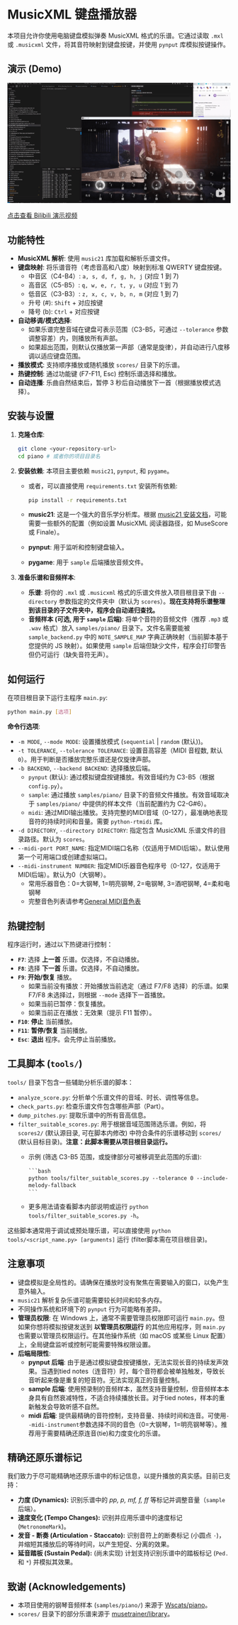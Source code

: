 # MusicXML 键盘播放器

本项目允许你使用电脑键盘模拟弹奏 MusicXML 格式的乐谱。它通过读取 `.mxl` 或 `.musicxml` 文件，将其音符映射到键盘按键，并使用 `pynput` 库模拟按键操作。

## 演示 (Demo)

[![视频演示](docs/video_cover.png)](https://www.bilibili.com/video/BV1WAGZzSExy/)

[点击查看 Bilibili 演示视频](https://www.bilibili.com/video/BV1WAGZzSExy/)

## 功能特性

* **MusicXML 解析**: 使用 `music21` 库加载和解析乐谱文件。
* **键盘映射**: 将乐谱音符（考虑音高和八度）映射到标准 QWERTY 键盘按键。
  * 中音区（C4-B4）: `a, s, d, f, g, h, j` (对应 1 到 7)
  * 高音区（C5-B5）: `q, w, e, r, t, y, u` (对应 1̇ 到 7̇)
  * 低音区（C3-B3）: `z, x, c, v, b, n, m` (对应 1̣ 到 7̣)
  * 升号 (#): `Shift` + 对应按键
  * 降号 (b): `Ctrl` + 对应按键
* **自动移调/模式选择**:
  * 如果乐谱完整音域在键盘可表示范围（C3-B5，可通过 `--tolerance` 参数调整容差）内，则播放所有声部。
  * 如果超出范围，则默认仅播放第一声部（通常是旋律），并自动进行八度移调以适应键盘范围。
* **播放模式**: 支持顺序播放或随机播放 `scores/` 目录下的乐谱。
* **热键控制**: 通过功能键 (F7-F11, Esc) 控制乐谱选择和播放。
* **自动连播**: 乐曲自然结束后，暂停 3 秒后自动播放下一首（根据播放模式选择）。

## 安装与设置

1. **克隆仓库**:

    ```bash
    git clone <your-repository-url>
    cd piano # 或者你的项目目录名
    ```

2. **安装依赖**: 本项目主要依赖 `music21`, `pynput`, 和 `pygame`。
    * 或者，可以直接使用 `requirements.txt` 安装所有依赖:

        ```bash
        pip install -r requirements.txt
        ```

    * **music21**: 这是一个强大的音乐学分析库。根据 [music21 安装文档](https://web.mit.edu/music21/doc/usersGuide/usersGuide_01_installing.html)，可能需要一些额外的配置（例如设置 MusicXML 阅读器路径，如 MuseScore 或 Finale）。
    * **pynput**: 用于监听和控制键盘输入。
    * **pygame**: 用于 `sample` 后端播放音频文件。

3. **准备乐谱和音频样本**:
    * **乐谱**: 将你的 `.mxl` 或 `.musicxml` 格式的乐谱文件放入项目根目录下由 `--directory` 参数指定的文件夹中（默认为 `scores`）。**现在支持将乐谱整理到该目录的子文件夹中，程序会自动递归查找。**
    * **音频样本 (可选, 用于 `sample` 后端)**: 将单个音符的音频文件（推荐 `.mp3` 或 `.wav` 格式）放入 `samples/piano/` 目录下。文件名需要能被 `sample_backend.py` 中的 `NOTE_SAMPLE_MAP` 字典正确映射（当前脚本基于您提供的 JS 映射）。如果使用 `sample` 后端但缺少文件，程序会打印警告但仍可运行（缺失音符无声）。

## 如何运行

在项目根目录下运行主程序 `main.py`:

```bash
python main.py [选项]
```

**命令行选项**:

* `-m MODE`, `--mode MODE`: 设置播放模式 (`sequential` | `random` (默认))。
* `-t TOLERANCE`, `--tolerance TOLERANCE`: 设置音高容差（MIDI 音程数, 默认 `0`）。用于判断是否播放完整乐谱还是仅旋律声部。
* `-b BACKEND`, `--backend BACKEND`: 选择播放后端。
  * `pynput` (默认): 通过模拟键盘按键播放。有效音域约为 C3-B5（根据 `config.py`）。
  * `sample`: 通过播放 `samples/piano/` 目录下的音频文件播放。有效音域取决于 `samples/piano/` 中提供的样本文件（当前配置约为 C2-G#6）。
  * `midi`: 通过MIDI输出播放。支持完整的MIDI音域（0-127），最准确地表现音符的持续时间和音量。需要 `python-rtmidi` 库。
* `-d DIRECTORY`, `--directory DIRECTORY`: 指定包含 MusicXML 乐谱文件的目录路径。默认为 `scores`。
* `--midi-port PORT_NAME`: 指定MIDI端口名称（仅适用于MIDI后端）。默认使用第一个可用端口或创建虚拟端口。
* `--midi-instrument NUMBER`: 指定MIDI乐器音色程序号（0-127，仅适用于MIDI后端）。默认为0（大钢琴）。
  * 常用乐器音色：0=大钢琴, 1=明亮钢琴, 2=电钢琴, 3=酒吧钢琴, 4=柔和电钢琴
  * 完整音色列表请参考[General MIDI音色表](https://en.wikipedia.org/wiki/General_MIDI#Program_change_events)

## 热键控制

程序运行时，通过以下热键进行控制：

* **`F7`**: 选择 **上一首** 乐谱。仅选择，不自动播放。
* **`F8`**: 选择 **下一首** 乐谱。仅选择，不自动播放。
* **`F9`**: **开始/恢复** 播放。
  * 如果当前没有播放：开始播放当前选定（通过 F7/F8 选择）的乐谱。如果 F7/F8 未选择过，则根据 `--mode` 选择下一首播放。
  * 如果当前已暂停：恢复播放。
  * 如果当前正在播放：无效果（提示 F11 暂停）。
* **`F10`**: **停止** 当前播放。
* **`F11`**: **暂停/恢复** 当前播放。
* **`Esc`**: **退出** 程序。会先停止当前播放。

## 工具脚本 (`tools/`)

`tools/` 目录下包含一些辅助分析乐谱的脚本：

* `analyze_score.py`: 分析单个乐谱文件的音域、时长、调性等信息。
* `check_parts.py`: 检查乐谱文件包含哪些声部（Part）。
* `dump_pitches.py`: 提取乐谱中的所有音高信息。
* `filter_suitable_scores.py`: 用于根据音域范围筛选乐谱。例如，将 `scores2/` (默认源目录, 可在脚本内修改) 中符合条件的乐谱移动到 `scores/` (默认目标目录)。**注意：此脚本需要从项目根目录运行。**
  * 示例 (筛选 C3-B5 范围，或旋律部分可被移调至此范围的乐谱):

        ```bash
        python tools/filter_suitable_scores.py --tolerance 0 --include-melody-fallback
        ```

  * 更多用法请查看脚本内部说明或运行 `python tools/filter_suitable_scores.py -h`。

这些脚本通常用于调试或预处理乐谱，可以直接使用 `python tools/<script_name.py> [arguments]` 运行 (filter脚本需在项目根目录)。

## 注意事项

* 键盘模拟是全局性的。请确保在播放时没有聚焦在需要输入的窗口，以免产生意外输入。
* `music21` 解析复杂乐谱可能需要较长时间和较多内存。
* 不同操作系统和环境下的 `pynput` 行为可能略有差异。
* **管理员权限**: 在 Windows 上，通常不需要管理员权限即可运行 `main.py`。但如果你想将模拟按键发送到 **以管理员权限运行** 的其他应用程序，则 `main.py` 也需要以管理员权限运行。在其他操作系统（如 macOS 或某些 Linux 配置）上，全局键盘监听或控制可能需要特殊权限设置。
* **后端局限性**:
  * **pynput 后端**: 由于是通过模拟键盘按键播放，无法实现长音的持续发声效果。当遇到tied notes（连音符）时，每个音符都会被单独触发，导致长音听起来像是重复的短音符。无法实现真正的音量控制。
  * **sample 后端**: 使用预录制的音频样本，虽然支持音量控制，但音频样本本身具有自然衰减特性，不适合持续播放长音。对于tied notes，样本的重新触发会导致听感不自然。
  * **midi 后端**: 提供最精确的音符控制，支持音量、持续时间和连音。可使用`--midi-instrument`参数选择不同的音色（0=大钢琴，1=明亮钢琴等）。推荐用于需要精确还原连音(tie)和力度变化的乐谱。

## 精确还原乐谱标记

我们致力于尽可能精确地还原乐谱中的标记信息，以提升播放的真实感。目前已支持：

* **力度 (Dynamics):** 识别乐谱中的 *pp, p, mf, f, ff* 等标记并调整音量（`sample` 后端）。
* **速度变化 (Tempo Changes):** 识别并应用乐谱中的速度标记 (`MetronomeMark`)。
* **发音 - 断奏 (Articulation - Staccato):** 识别音符上的断奏标记 (小圆点 `·`)，并缩短其播放后的等待时间，以产生短促、分离的效果。
* **延音踏板 (Sustain Pedal):** (尚未实现) 计划支持识别乐谱中的踏板标记 (`Ped.` 和 `*`) 并模拟其效果。

## 致谢 (Acknowledgements)

* 本项目使用的钢琴音频样本 (`samples/piano/`) 来源于 [Wscats/piano](https://github.com/Wscats/piano)。
* `scores/` 目录下的部分乐谱来源于 [musetrainer/library](https://github.com/musetrainer/library)。
